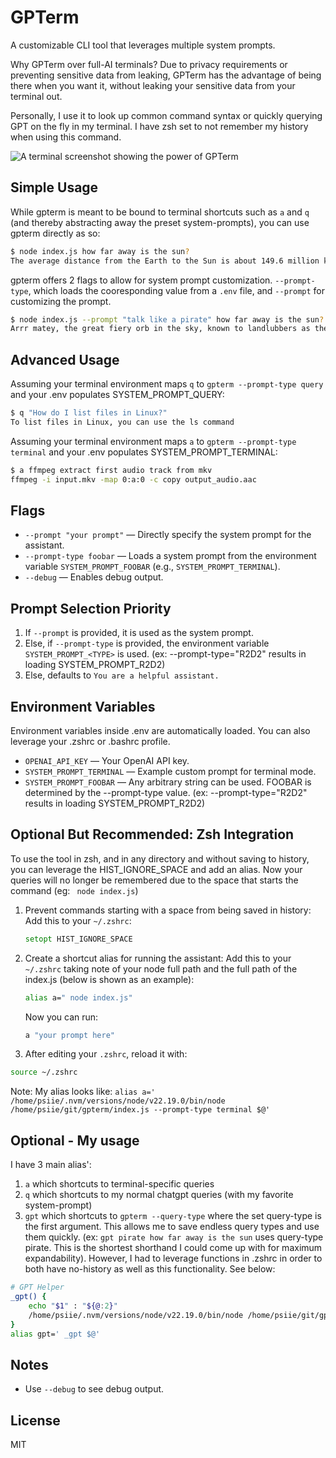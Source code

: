 # GPTerm
A customizable CLI tool that leverages multiple system prompts.

Why GPTerm over full-AI terminals? Due to privacy requirements or preventing sensitive data from leaking, GPTerm has the advantage of being there when you want it, without leaking your sensitive data from your terminal out. 

Personally, I use it to look up common command syntax or quickly querying GPT on the fly in my terminal. I have zsh set to not remember my history when using this command.

![A terminal screenshot showing the power of GPTerm](path/to/example.png)

## Simple Usage
While gpterm is meant to be bound to terminal shortcuts such as `a` and `q` (and thereby abstracting away the preset system-prompts), you can use gpterm directly as so:

```bash
$ node index.js how far away is the sun?
The average distance from the Earth to the Sun is about 149.6 million kilometers. This distance is also referred to as one astronomical unit (AU), which is a standard measurement used in astronomy to describe distances within our solar system.
```

gpterm offers 2 flags to allow for system prompt customization. `--prompt-type`, which loads the cooresponding value from a `.env` file, and `--prompt` for customizing the prompt.

```bash
$ node index.js --prompt "talk like a pirate" how far away is the sun?
Arrr matey, the great fiery orb in the sky, known to landlubbers as the Sun, be about 93 million miles away, or roughly 150 million kilometers for those who be countin' in metric. That's near enough to keep our planet warm and bright, yet far enough to keep our sails from catchin' fire! Savvy? 🌞
```

## Advanced Usage
Assuming your terminal environment maps `q` to `gpterm --prompt-type query` and your .env populates SYSTEM_PROMPT_QUERY:
```bash
$ q "How do I list files in Linux?"
To list files in Linux, you can use the ls command
```

Assuming your terminal environment maps `a` to `gpterm --prompt-type terminal` and your .env populates SYSTEM_PROMPT_TERMINAL:
```bash
$ a ffmpeg extract first audio track from mkv
ffmpeg -i input.mkv -map 0:a:0 -c copy output_audio.aac
```

## Flags
- `--prompt "your prompt"` — Directly specify the system prompt for the assistant.
- `--prompt-type foobar` — Loads a system prompt from the environment variable `SYSTEM_PROMPT_FOOBAR` (e.g., `SYSTEM_PROMPT_TERMINAL`).
- `--debug` — Enables debug output.

## Prompt Selection Priority
1. If `--prompt` is provided, it is used as the system prompt.
2. Else, if `--prompt-type` is provided, the environment variable `SYSTEM_PROMPT_<TYPE>` is used. (ex: --prompt-type="R2D2" results in loading SYSTEM_PROMPT_R2D2)
3. Else, defaults to `You are a helpful assistant.`

## Environment Variables
Environment variables inside .env are automatically loaded. You can also leverage your .zshrc or .bashrc profile.
- `OPENAI_API_KEY` — Your OpenAI API key.
- `SYSTEM_PROMPT_TERMINAL` — Example custom prompt for terminal mode.
- `SYSTEM_PROMPT_FOOBAR` — Any arbitrary string can be used. FOOBAR is determined by the --prompt-type value. (ex: --prompt-type="R2D2" results in loading SYSTEM_PROMPT_R2D2)

## Optional But Recommended: Zsh Integration
To use the tool in zsh, and in any directory and without saving to history, you can leverage the HIST_IGNORE_SPACE and add an alias. Now your queries will no longer be remembered due to the space that starts the command (eg: ` node index.js`)

1. Prevent commands starting with a space from being saved in history:
   Add this to your `~/.zshrc`:
   ```zsh
   setopt HIST_IGNORE_SPACE
   ```
2. Create a shortcut alias for running the assistant:
   Add this to your `~/.zshrc` taking note of your node full path and the full path of the index.js (below is shown as an example):
   ```zsh
   alias a=" node index.js"
   ```
   Now you can run:
   ```bash
   a "your prompt here"
   ```
3. After editing your `.zshrc`, reload it with:
```bash
source ~/.zshrc
```

Note: My alias looks like: `alias a=' /home/psiie/.nvm/versions/node/v22.19.0/bin/node /home/psiie/git/gpterm/index.js --prompt-type terminal $@'`

## Optional - My usage
I have 3 main alias':
1. `a` which shortcuts to terminal-specific queries
2. `q` which shortcuts to my normal chatgpt queries (with my favorite system-prompt)
3. `gpt` which shortcuts to `gpterm --query-type` where the set query-type is the first argument. This allows me to save endless query types and use them quickly. (ex: `gpt pirate how far away is the sun` uses query-type pirate. This is the shortest shorthand I could come up with for maximum expandability). However, I had to leverage functions in .zshrc in order to both have no-history as well as this functionality. See below:

```bash
# GPT Helper
_gpt() {
    echo "$1" : "${@:2}"
    /home/psiie/.nvm/versions/node/v22.19.0/bin/node /home/psiie/git/gpterm/index.js --prompt-type="$1" ${@:2}
}
alias gpt=' _gpt $@'
```

## Notes
- Use `--debug` to see debug output.

## License
MIT
